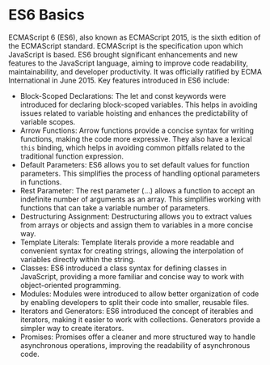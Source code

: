 # ES6 Basics
ECMAScript 6 (ES6), also known as ECMAScript 2015, is the sixth edition of the ECMAScript standard. ECMAScript is the specification upon which JavaScript is based. ES6 brought significant enhancements and new features to the JavaScript language, aiming to improve code readability, maintainability, and developer productivity. It was officially ratified by ECMA International in June 2015.
Key features introduced in ES6 include:
+ Block-Scoped Declarations:
The let and const keywords were introduced for declaring block-scoped variables. This helps in avoiding issues related to variable hoisting and enhances the predictability of variable scopes.
+ Arrow Functions:
Arrow functions provide a concise syntax for writing functions, making the code more expressive. They also have a lexical `this` binding, which helps in avoiding common pitfalls related to the traditional function expression.
+ Default Parameters:
ES6 allows you to set default values for function parameters. This simplifies the process of handling optional parameters in functions.
+ Rest Parameter:
The rest parameter (...) allows a function to accept an indefinite number of arguments as an array. This simplifies working with functions that can take a variable number of parameters.
+ Destructuring Assignment:
Destructuring allows you to extract values from arrays or objects and assign them to variables in a more concise way.
+ Template Literals:
Template literals provide a more readable and convenient syntax for creating strings, allowing the interpolation of variables directly within the string.
+ Classes:
ES6 introduced a class syntax for defining classes in JavaScript, providing a more familiar and concise way to work with object-oriented programming.
+ Modules:
Modules were introduced to allow better organization of code by enabling developers to split their code into smaller, reusable files.
+ Iterators and Generators:
ES6 introduced the concept of iterables and iterators, making it easier to work with collections. Generators provide a simpler way to create iterators.
+ Promises:
Promises offer a cleaner and more structured way to handle asynchronous operations, improving the readability of asynchronous code.
